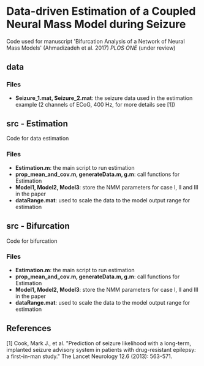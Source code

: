 # Data-driven Estimation of a Coupled Neural Mass Model during Seizure

Code used for manuscript 'Bifurcation Analysis of a Network of  Neural Mass Models' (Ahmadizadeh et al. 2017) *PLOS ONE* (under review)

## data

### Files
* **Seizure_1.mat, Seizure_2.mat**: the seizure data used in the estimation example (2 channels of ECoG, 400 Hz, for more details see [1])

## src - Estimation

Code for data estimation

### Files

* **Estimation.m**: the main script to run estimation
* **prop_mean_and_cov.m, generateData.m, g.m**: call functions for Estimation
* **Model1, Model2, Model3**: store the NMM parameters for case I, II and III in the paper
* **dataRange.mat**: used to scale the data to the model output range for estimation

## src - Bifurcation

Code for bifurcation

### Files

* **Estimation.m**: the main script to run estimation
* **prop_mean_and_cov.m, generateData.m, g.m**: call functions for Estimation
* **Model1, Model2, Model3**: store the NMM parameters for case I, II and III in the paper
* **dataRange.mat**: used to scale the data to the model output range for estimation

## References

[1] Cook, Mark J., et al. 
"Prediction of seizure likelihood with a long-term, implanted seizure advisory system in patients with drug-resistant epilepsy: a first-in-man study."
The Lancet Neurology 12.6 (2013): 563-571.
